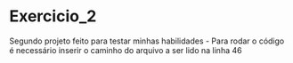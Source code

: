 # Exercicio_2
Segundo projeto feito para testar minhas habilidades - Para rodar o código é necessário inserir o caminho do arquivo a ser lido na linha 46
